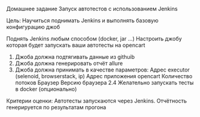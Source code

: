 Домашнее задание
Запуск автотестов с использованием Jenkins

Цель:
Научиться поднимать Jenkins и выполнять базовую конфигурацию джоб

Поднять Jenkins любым способом (docker, jar ...)
Настроить джобу которая будет запускать ваши автотесты на opencart
1. Джоба должна подтягивать данные из githuib
2. Джоба должна генерировать отчёт allure
3. Джоба должна принимать в качестве параметров:
Адрес executor (selenoid, browserstack, ip)
Адрес приложения opencart
Количество потоков
Браузер
Версию браузера
2.4 Желательно запускать тесты в docker (опционально)

Критерии оценки:
Автотесты запускаются через Jenkins.
Отчётность генерируется по результатам прогона
